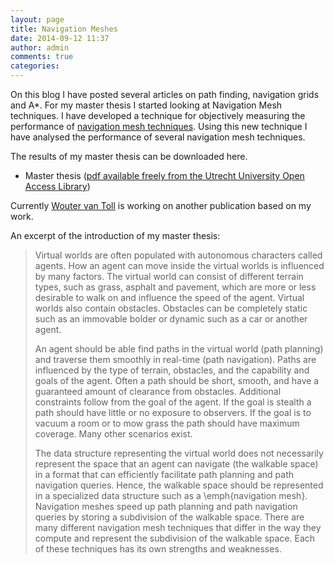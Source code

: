 ```yaml
---
layout: page
title: Navigation Meshes
date: 2014-09-12 11:37
author: admin
comments: true
categories:
---
```

On this blog I have posted several articles on path finding, navigation grids and A*</a>. For my master thesis I started looking at Navigation Mesh techniques. I have developed a technique for objectively measuring the performance of <a title="Navigation Mesh" href="http://en.wikipedia.org/wiki/Navigation_mesh">navigation mesh techniques</a>. Using this new technique I have analysed the performance of several navigation mesh techniques.

The results of my master thesis can be downloaded here.
<ul>
	<li>Master thesis (<a title="Master Thesis" href="http://dspace.library.uu.nl/handle/1874/302263">pdf available freely from the Utrecht University Open Access Library</a>)</li>
</ul>

Currently [Wouter van Toll](http://www.uu.nl/staff/WGvanToll) is working on another publication based on my work. 

An excerpt of the introduction of my master thesis:
<blockquote>Virtual worlds are often populated with autonomous characters called agents. How an agent can move inside the virtual worlds is influenced by many factors. The virtual world can consist of different terrain types, such as grass, asphalt and pavement, which are more or less desirable to walk on and influence the speed of the agent. Virtual worlds also contain obstacles. Obstacles can be completely static such as an immovable bolder or dynamic such as a car or another agent.

An agent should be able find paths in the virtual world (path planning) and traverse them smoothly in real-time (path navigation). Paths are influenced by the type of terrain, obstacles, and the capability and goals of the agent. Often a path should be short, smooth, and have a guaranteed amount of clearance from obstacles. Additional constraints follow from the goal of the agent. If the goal is stealth a path should have little or no exposure to observers. If the goal is to vacuum a room or to mow grass the path should have maximum coverage. Many other scenarios exist.

The data structure representing the virtual world does not necessarily represent the space that an agent can navigate (the walkable space) in a format that can efficiently facilitate path planning and path navigation queries. Hence, the walkable space should be represented in a specialized data structure such as a \emph{navigation mesh}. Navigation meshes speed up path planning and path navigation queries by storing a subdivision of the walkable space. There are many different navigation mesh techniques that differ in the way they compute and represent the subdivision of the walkable space. Each of these techniques has its own strengths and weaknesses.</blockquote>
